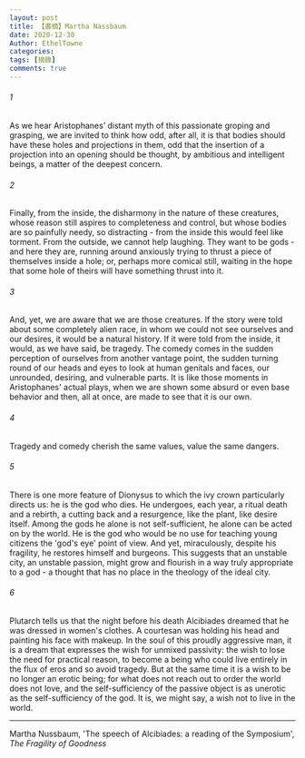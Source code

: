 ```yaml
---
layout: post
title: 【書摘】Martha Nassbaum
date: 2020-12-30
Author: EthelTowne
categories: 
tags: [摘錄]
comments: true
--- 
```


###### 1

As we hear Aristophanes’ distant myth of this passionate groping and grasping, we are invited to think how odd, after all, it is that bodies should have these holes and projections in them, odd that the insertion of a projection into an opening should be thought, by ambitious and intelligent beings, a matter of the deepest concern.


###### 2

Finally, from the inside, the disharmony in the nature of these creatures, whose reason still aspires to completeness and control, but whose bodies are so painfully needy, so distracting - from the inside this would feel like torment. From the outside, we cannot help laughing. They want to be gods - and here they are, running around anxiously trying to thrust a piece of themselves inside a hole; or, perhaps more comical still, waiting in the hope that some hole of theirs will have something thrust into it.


###### 3

And, yet, we are aware that we are those creatures. If the story were told about some completely alien race, in whom we could not see ourselves and our desires, it would be a natural history. If it were told from the inside, it would, as we have said, be tragedy. The comedy comes in the sudden perception of ourselves from another vantage point, the sudden turning round of our heads and eyes to look at human genitals and faces, our unrounded, desiring, and vulnerable parts. It is like those moments in Aristophanes' actual plays, when we are shown some absurd or even base behavior and then, all at once, are made to see that it is our own.


###### 4

Tragedy and comedy cherish the same values, value the same dangers.


###### 5

There is one more feature of Dionysus to which the ivy crown particularly directs us: he is the god who dies. He undergoes, each year, a ritual death and a rebirth, a cutting back and a resurgence, like the plant, like desire itself. Among the gods he alone is not self-sufficient, he alone can be acted on by the world. He is the god who would be no use for teaching young citizens the 'god's eye' point of view. And yet, miraculously, despite his fragility, he restores himself and burgeons. This suggests that an unstable city, an unstable passion, might grow and flourish in a way truly appropriate to a god - a thought that has no place in the theology of the ideal city.


###### 6

Plutarch tells us that the night before his death Alcibiades dreamed that he was dressed in women's clothes. A courtesan was holding his head and painting his face with makeup. In the soul of this proudly aggressive man, it is a dream that expresses the wish for unmixed passivity: the wish to lose the need for practical reason, to become a being who could live entirely in the flux of eros and so avoid tragedy. But at the same time it is a wish to be no longer an erotic being; for what does not reach out to order the world does not love, and the self-sufficiency of the passive object is as unerotic as the self-sufficiency of the god. It is, we might say, a wish not to live in the world.

---

Martha Nussbaum, 'The speech of Alcibiades: a reading of the Symposium', *The Fragility of Goodness*
